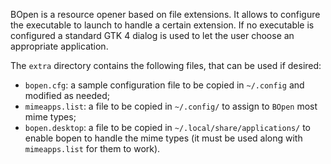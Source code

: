 BOpen is a resource opener based on file extensions. It allows to configure the
executable to launch to handle a certain extension. If no executable is
configured a standard GTK 4 dialog is used to let the user choose an
appropriate application.

The `extra` directory contains the following files, that can be used if desired:

- `bopen.cfg`: a sample configuration file to be copied in `~/.config` and modified as needed;
- `mimeapps.list`: a file to be copied in `~/.config/` to assign to `BOpen` most mime types;
- `bopen.desktop`: a file to be copied in `~/.local/share/applications/` to enable bopen to handle the mime types (it must be used along with `mimeapps.list` for them to work).


